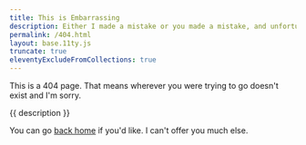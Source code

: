 ```yaml
---
title: This is Embarrassing
description: Either I made a mistake or you made a mistake, and unfortunately we'll never know whose fault it was.
permalink: /404.html
layout: base.11ty.js
truncate: true
eleventyExcludeFromCollections: true
---
```


<!-- @format -->

This is a 404 page. That means wherever you were trying to go doesn't exist and I'm sorry.

{{ description }}

You can go [back home](/) if you'd like. I can't offer you much else.
